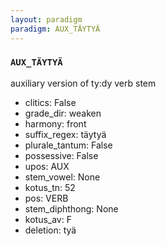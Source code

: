 ```yaml
---
layout: paradigm
paradigm: AUX_TÄYTYÄ
---
```

### ` AUX_TÄYTYÄ `

auxiliary version of ty:dy verb stem
* clitics: False
* grade_dir: weaken
* harmony: front
* suffix_regex: täytyä
* plurale_tantum: False
* possessive: False
* upos: AUX
* stem_vowel: None
* kotus_tn: 52
* pos: VERB
* stem_diphthong: None
* kotus_av: F
* deletion: tyä
